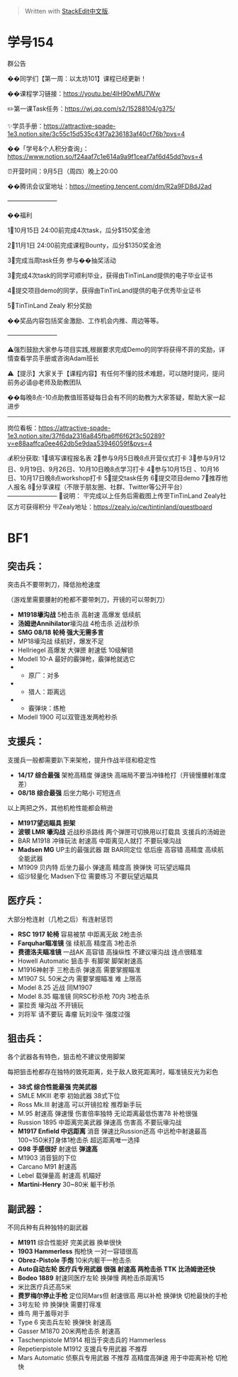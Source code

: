 


> Written with [StackEdit中文版](https://stackedit.cn/).

# **学号154**


群公告

��同学们【第一周：以太坊101】课程已经更新！

��课程学习链接：https://youtu.be/4IH90wMU7Ww

✏️第一课Task任务：https://wj.qq.com/s2/15288104/g375/

✨学员手册：https://attractive-spade-1e3.notion.site/3c55c15d535c43f7a236183af40cf76b?pvs=4

��「学号&个人积分查询」：https://www.notion.so/f24aaf7c1e614a9a9f1ceaf7af6d45dd?pvs=4

⏰开营时间：9月5日（周四）晚上20:00

��腾讯会议室地址：https://meeting.tencent.com/dm/R2a9FD8dJ2ad

————————

��福利

1⃣️10月15日 24:00前完成4次task，瓜分$150奖金池

2⃣️11月1日 24:00前完成课程Bounty，瓜分$1350奖金池

3⃣️完成当周task任务 参与��抽奖活动

3⃣️完成4次task的同学可顺利毕业，获得由TinTinLand提供的电子毕业证书

4⃣️提交项目demo的同学，获得由TinTinLand提供的电子优秀毕业证书

5⃣️TinTinLand Zealy 积分奖励

��奖品内容包括奖金激励、工作机会内推、周边等等。

————————

⚠️强烈鼓励大家参与项目实践,根据要求完成Demo的同学将获得不菲的奖励，详情查看学员手册或咨询Adam班长

⚠️【提示】大家关于【课程内容】有任何不懂的技术难题，可以随时提问，提问前务必请@老师及助教团队

��每晚8点-10点助教值班答疑每日会有不同的助教为大家答疑，帮助大家一起进步

-------------------------

岗位看板：https://attractive-spade-1e3.notion.site/37f6da2316a845fba6ff6f62f3c50289?v=e88aaffca0ee462db5e9daa53946059f&pvs=4

💰积分获取:
1⃣️填写课程报名表
2⃣️参与9月5日晚8点开营仪式打卡
3⃣️参与9月12日、9月19日、9月26日、10月10日晚8点学习打卡
4⃣️参与10月15日 、10月16日、10月17日晚8点workshop打卡
5⃣️提交task任务
6⃣️提交项目demo
7⃣️推荐他人报名
8⃣️分享课程（不限于朋友圈、社群、Twitter等公开平台）
————————
🧨说明：
🪧完成以上任务后需截图上传至TinTinLand Zealy社区方可获得积分
🪧Zealy地址：https://zealy.io/cw/tintinland/questboard

# BF1

## **突击兵：**

突击兵不要带刺刀，降低抬枪速度

（游戏里需要腰射的枪都不要带刺刀，开镜的可以带刺刀）

-   **M1918壕沟战** 5枪击杀 高射速 高爆发 低续航
-   **汤姆逊Annihilator**壕沟战 4枪击杀 近战秒杀
-   **SMG 08/18 轮椅 强大无需多言**
-   MP18壕沟战 续航好，爆发不足
-   Hellriegel 高爆发 大弹匣 射速低 10级解锁
-   Modell 10-A 最好的霰弹枪，霰弹枪就选它
-   - 原厂：对多
-   - 猎人：距离远
-   - 霰弹块：练枪
-   Modell 1900 可以双管连发两枪秒杀

  

## **支援兵：**

支援兵一般都需要趴下来架枪，提升作战半径和稳定性

-   **14/17 综合最强** 架枪高精度 弹速快 高端局不要当冲锋枪打（开镜慢腰射准度差）
-   **08/18 综合最强** 后坐力略小 可短连点

以上两把之外，其他机枪性能都会稍逊

-   **M1917望远瞄具 担架**
-   **波顿 LMR 壕沟战** 近战秒杀路线 两个弹匣可切换用以打载具 支援兵的汤姆逊
-   BAR M1918 冲锋玩法 射速高 中距离见人就打 不要玩壕沟战
-   **Madsen MG** UP主的最强武器 跟 BAR同定位 低后座 高容错 高精度 高续航 全能武器
-   M1909 贝内特 后坐力最小 弹速高 精度高 换弹快 可玩望远瞄具
-   绍沙轻量化 Madsen下位 需要练习 不要玩望远瞄具

  

## **医疗兵：**

大部分枪连射（几枪之后）有连射惩罚

-   **RSC 1917 轮椅** 容易被禁 中距离无敌 2枪击杀
-   **Farquhar瞄准镜** 强 续航高 精度高 3枪击杀
-   **费德洛夫瞄准镜** 一战AK 高容错 高操纵性 不建议壕沟战 连点很精准
-   Howell Automatic 狙击手 有脚架 脚架射速高
-   M1916神射手 三枪击杀 弹速高 需要掌握瞄准
-   M1907 SL 50米之内 需要掌握瞄准 难 上限高
-   Model 8.25 近战 同M1907
-   Model 8.35 瞄准镜 同RSC秒杀枪 70内 3枪击杀
-   蒙拉贡 壕沟战 不开镜玩
-   刘将军 请不要玩 毒瘤 玩刘没牛 强度过强

  

## **狙击兵：**

各个武器各有特色，狙击枪不建议使用脚架

每把狙击枪都存在独特的致死距离，处于敌人致死距离时，瞄准镜反光为彩色

-   **38式 综合性能最强 完美武器**
-   SMLE MKIII 老李 初始武器 38式下位
-   Ross Mk.III 射速高 可以开镜拉栓 推荐新手玩
-   M.95 射速高 弹速慢 伤害倍率独特 无论距离最低伤害78 补枪很强
-   Russion 1895 中距离完美武器 弹速高 伤害高 不要玩壕沟战
-   **M1917 Enfield 中远距离** 消音 弹速比Russion还高 中远枪中射速最高 100~150米打身体1枪击杀 超远距离唯一选择
-   **G98 手感很好** 射速低 **弹速高**
-   M1903 消音狙的下位
-   Carcano M91 射速高
-   Lebel 载弹量高 射速高 机瞄好
-   **Martini-Henry** 30~80米 躯干秒杀

  

## **副武器：**

不同兵种有兵种独特的副武器

-   **M1911** 综合性能好 完美武器 换单很快
-   **1903 Hammerless** 掏枪快 一对一容错很高
-   **Obrez-Pistole 手炮** 10米内躯干一枪击杀
-   **Auto自动左轮 医疗兵专用武器 很强 射速高 两枪击杀 TTK 比汤姆逊还快**
-   **Bodeo 1889** 射速同医疗左轮 换弹慢 两枪击杀距离15
-   米比医疗兵还高5米
-   **费罗梅尔停止手枪** 定位同Mars但 射速很高 用以补枪 换弹快 切枪最快的手枪
-   3号左轮 帅 换弹快 需要打得准
-   蜂鸟 用于羞辱对手
-   Type 6 突击兵左轮 换弹快 射速高
-   Gasser M1870 20米两枪击杀 射速高
-   Taschenpistole M1914 相当于突击兵的 Hammerless
-   Repetierpistole M1912 支援兵专用武器 不推荐
-   Mars Automatic 侦察兵专用武器 不推荐 高精度高弹速 用于中距离补枪 切枪快
<!--stackedit_data:
eyJoaXN0b3J5IjpbMTc5MDAxNTg1LC0xMDkxNjExMjI5LC0xMD
kxNjExMjI5LDI5MjUwODQ4NSwzODk1MjkzMjAsNDgwNTIzMjkw
LDg5Nzg1NjIzMV19
-->